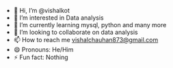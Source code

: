 - 👋 Hi, I’m @vishalkot
- 👀 I’m interested in Data analysis
- 🌱 I’m currently learning mysql, python and many more
- 💞️ I’m looking to collaborate on data analysis
- 📫 How to reach me vishalchauhan873@gmail.com
- 😄 Pronouns: He/Him
- ⚡ Fun fact: Nothing

<!---
vishalkot/vishalkot is a ✨ special ✨ repository because its `README.md` (this file) appears on your GitHub profile.
You can click the Preview link to take a look at your changes.
--->
